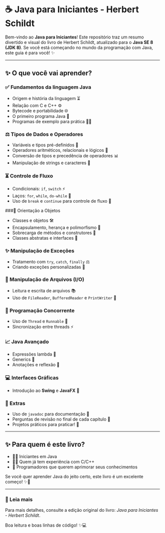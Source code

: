 # ☕ Java para Iniciantes - Herbert Schildt

Bem-vindo ao **Java para Iniciantes**! Este repositório traz um resumo divertido e visual do livro de Herbert Schildt, atualizado para o **Java SE 8 (JDK 8)**. Se você está começando no mundo da programação com Java, este guia é para você! ✨

---

## ✨ O que você vai aprender?

### ✅ Fundamentos da linguagem Java
- Origem e história da linguagem ⏳
- Relação com C e C++ ⚙️
- Bytecode e portabilidade 🌐
- O primeiro programa Java 📝
- Programas de exemplo para prática 🧑‍🔧

### ⚖️ Tipos de Dados e Operadores
- Variáveis e tipos pré-definidos 🤖
- Operadores aritméticos, relacionais e lógicos 🌟
- Conversão de tipos e precedência de operadores 📊
- Manipulação de strings e caracteres 📝

### ⏳ Controle de Fluxo
- Condicionais: `if`, `switch` ⚡
- Laços: `for`, `while`, `do-while` 🔧
- Uso de `break` e `continue` para controle de fluxo 🔄

###📝 Orientação a Objetos
- Classes e objetos 🛠️
- Encapsulamento, herança e polimorfismo 🔧
- Sobrecarga de métodos e construtores 🎨
- Classes abstratas e interfaces 🎉

### ✨ Manipulação de Exceções
- Tratamento com `try`, `catch`, `finally` ⚖️
- Criando exceções personalizadas 🎨

### 🔧 Manipulação de Arquivos (I/O)
- Leitura e escrita de arquivos 📚
- Uso de `FileReader`, `BufferedReader` e `PrintWriter` 🔖

### 🔄 Programação Concorrente
- Uso de `Thread` e `Runnable` 🔄
- Sincronização entre threads ⚡

### 📈 Java Avançado
- Expressões lambda 🤖
- Generics 🔧
- Anotações e reflexão 🔮

### 💻 Interfaces Gráficas
- Introdução ao **Swing** e **JavaFX** 🎨

### 🌌 Extras
- Uso de `javadoc` para documentação 📝
- Perguntas de revisão no final de cada capítulo 🌟
- Projetos práticos para praticar! 🤖

---

## ✨ Para quem é este livro?
- 👨‍🎓 Iniciantes em Java
- 👨‍🔧 Quem já tem experiência com C/C++
- 🔮 Programadores que querem aprimorar seus conhecimentos

Se você quer aprender Java do jeito certo, este livro é um excelente começo! ✨🚀

---

### 📖 Leia mais
Para mais detalhes, consulte a edição original do livro: *Java para Iniciantes - Herbert Schildt*.

Boa leitura e boas linhas de código! ✨💻
